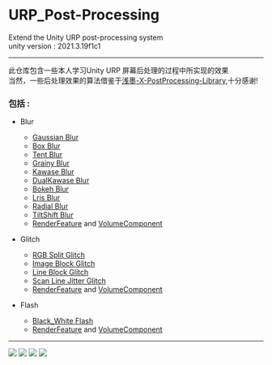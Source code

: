 # URP_Post-Processing
Extend the Unity URP post-processing system<br />
unity version : 2021.3.19f1c1

---
此仓库包含一些本人学习Unity URP 屏幕后处理的过程中所实现的效果<br>
当然，一些后处理效果的算法借鉴于[浅墨-X-PostProcessing-Library](https://github.com/QianMo/X-PostProcessing-Library),十分感谢!<br>

### 包括 :
+ Blur
	+ [Gaussian Blur](https://github.com/NiKuliCat/URP_Post-Processing/blob/4f4023e698ac9cad10eae3f51ae933cedebdb908/Assets/Shader/Post-process/Blur/GaussianBlur.shader)
	+ [Box Blur](https://github.com/NiKuliCat/URP_Post-Processing/blob/0f0d46f4e9809324e54103c5fbf10644ad4ba695/Assets/Shader/Post-process/Blur/BoxBlur.shader)
	+ [Tent Blur](https://github.com/NiKuliCat/URP_Post-Processing/blob/0f0d46f4e9809324e54103c5fbf10644ad4ba695/Assets/Shader/Post-process/Blur/TentBlur.shader)
	+ [Grainy Blur](https://github.com/NiKuliCat/URP_Post-Processing/blob/0f0d46f4e9809324e54103c5fbf10644ad4ba695/Assets/Shader/Post-process/Blur/GrainyBlur.shader)
	+ [Kawase Blur](https://github.com/NiKuliCat/URP_Post-Processing/blob/0f0d46f4e9809324e54103c5fbf10644ad4ba695/Assets/Shader/Post-process/Blur/KawaseBlur.shader)
	+ [DualKawase Blur](https://github.com/NiKuliCat/URP_Post-Processing/blob/0f0d46f4e9809324e54103c5fbf10644ad4ba695/Assets/Shader/Post-process/Blur/DualKawaseBlur.shader)
	+ [Bokeh Blur](https://github.com/NiKuliCat/URP_Post-Processing/blob/0f0d46f4e9809324e54103c5fbf10644ad4ba695/Assets/Shader/Post-process/Blur/BokehBlur.shader)
	+ [Lris Blur](https://github.com/NiKuliCat/URP_Post-Processing/blob/0f0d46f4e9809324e54103c5fbf10644ad4ba695/Assets/Shader/Post-process/Blur/LrisBlur.shader)
	+ [Radial Blur](https://github.com/NiKuliCat/URP_Post-Processing/blob/0f0d46f4e9809324e54103c5fbf10644ad4ba695/Assets/Shader/Post-process/Blur/RadialBlur.shader)
	+ [TiltShift Blur](https://github.com/NiKuliCat/URP_Post-Processing/blob/0f0d46f4e9809324e54103c5fbf10644ad4ba695/Assets/Shader/Post-process/Blur/TiltShiftBlur.shader)
	+ [RenderFeature](https://github.com/NiKuliCat/URP_Post-Processing/blob/0f0d46f4e9809324e54103c5fbf10644ad4ba695/Assets/Scripts/RenderFeature/BlurRenderFeature.cs) and [VolumeComponent](https://github.com/NiKuliCat/URP_Post-Processing/blob/0f0d46f4e9809324e54103c5fbf10644ad4ba695/Assets/Scripts/Post-processVolume/Blur.cs)

+ Glitch
	+ [RGB Split Glitch](https://github.com/NiKuliCat/URP_Post-Processing/blob/d7b71c13a9ff2a4bf2234b7821c157da26226c21/Assets/Shader/Post-process/Glitch/RGBSplitGlitch.shader)
	+ [Image Block Glitch](https://github.com/NiKuliCat/URP_Post-Processing/blob/d7b71c13a9ff2a4bf2234b7821c157da26226c21/Assets/Shader/Post-process/Glitch/ImageBlockGlitch.shader)
	+ [Line Block Glitch](https://github.com/NiKuliCat/URP_Post-Processing/blob/d7b71c13a9ff2a4bf2234b7821c157da26226c21/Assets/Shader/Post-process/Glitch/LineBlockGlitch.shader)
	+ [Scan Line Jitter Glitch](https://github.com/NiKuliCat/URP_Post-Processing/blob/d7b71c13a9ff2a4bf2234b7821c157da26226c21/Assets/Shader/Post-process/Glitch/ScanLineJitterGlitch.shader)
	+ [RenderFeature](https://github.com/NiKuliCat/URP_Post-Processing/tree/main/Assets/Scripts/Post-processVolume/Glitch) and [VolumeComponent](https://github.com/NiKuliCat/URP_Post-Processing/tree/main/Assets/Scripts/Post-processVolume/Glitch)

+ Flash
	+ [Black_White Flash](https://github.com/NiKuliCat/URP_Post-Processing/blob/d7b71c13a9ff2a4bf2234b7821c157da26226c21/Assets/Shader/Post-process/Black_WhiteFlash/BlackwhiteFlash.shader)
	+ [RenderFeature](https://github.com/NiKuliCat/URP_Post-Processing/blob/d7b71c13a9ff2a4bf2234b7821c157da26226c21/Assets/Scripts/RenderFeature/Black_WhiteFlash/BlackWhiteFlash.cs) and [VolumeComponent](https://github.com/NiKuliCat/URP_Post-Processing/blob/d7b71c13a9ff2a4bf2234b7821c157da26226c21/Assets/Scripts/Post-processVolume/Black_WhiteFlash/Black_WhiteFlashVolume.cs)


---
![](https://github.com/NiKuliCat/Accessory_Blog/blob/fc5ecacfe669ab9c50be62db1417b730e816207e/URP_Post-Processing/GriaryBlur.png)
![](https://github.com/NiKuliCat/Accessory_Blog/blob/9d184943998e33a40e3a558b1f93fac69c30c4ad/URP_Post-Processing/ImageBlockGlitch.png)
![](https://github.com/NiKuliCat/Accessory_Blog/blob/9d184943998e33a40e3a558b1f93fac69c30c4ad/URP_Post-Processing/flash.png)
![](https://github.com/NiKuliCat/Accessory_Blog/blob/66cd001f45606e0c2d73a4371ae18ac944a31565/URP_Post-Processing/edit.png)


